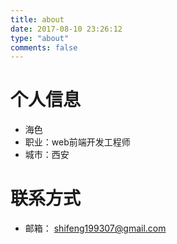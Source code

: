 ```yaml
---
title: about
date: 2017-08-10 23:26:12
type: "about"
comments: false
---
```


# 个人信息
- 海色
- 职业：web前端开发工程师
- 城市：西安

# 联系方式
- 邮箱： shifeng199307@gmail.com